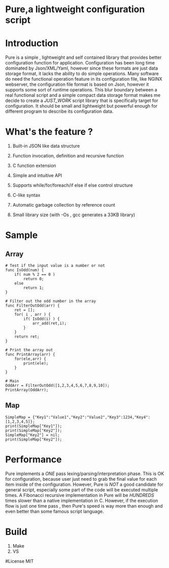 Pure,a lightweight configuration script
==================================
# Introduction
Pure is a simple , lightweight and self contained library that provides better configuration function for application.
Configuration has been long time dominated by Json/XML/Yaml, however since these formats are just data storage format,
it lacks the ability to do simple operations. Many software do need the functional operation feature in its configuration
file, like NGINX webserver, the configuration file format is based on Json, however it supports some sort of runtime operations.
This blur boundary between a real functional script and a simple compact data storage format makes me decide to create a 
_JUST_WORK_ script library that is specifically target for configuration. It should be small and lightweight but powerful enough 
for different program to describe its configuration data.

# What's the feature ?
1) Built-in JSON like data structure

2) Function invocation, definition and recursive function

3) C function extension

4) Simple and intuitive API

5) Supports while/for/foreach/if else if else control structure

6) C-like syntax 

7) Automatic garbage collection by reference count

8) Small library size (with -Os , gcc generates a 33KB library)


# Sample

## Array
```
# Test if the input value is a number or not
func IsOdd(num) {
	if( num % 2 == 0 ) 
		return 0;
	else
		return 1;
}

# Filter out the odd number in the array
func FilterOutOdd(arr) {
	ret = [];
	for( i , arr ) {
		if( IsOdd(i) ) {
			arr_add(ret,i);
		}
	}
	return ret;
}

# Print the array out
func PrintArray(arr) {
	for(ele,arr) {
		print(ele);
	}
}

# Main
OddArr = FilterOutOdd([1,2,3,4,5,6,7,8,9,10]);
PrintArray(OddArr);
```
## Map
```
SimpleMap = {"Key1":"Value1","Key2":"Value2","Key3":1234,"Key4":[1,2,3,4,5]};
print(SimpleMap["Key1"]);
print(SimpleMap["Key2"]);
SimpleMap["Key2"] = nil;
print(SimpleMap["Key2"]);
```

# Performance
Pure implements a _ONE_ pass lexing/parsing/interpretation phase. This is OK for configuration, because user just 
need to grab the final value for each item inside of the configuration. However, Pure is _NOT_ a good candidate for general 
script, especially some part of the code will be executed multiple times. A Fibonacci recursive implementation in Pure will be
_HUNDREDS_ times slower than a native implementation in C. However, if the execution flow is just one time pass , then Pure's speed
is way more than enough and even better than some famous script language.

# Build
1. Make
2. VS

#License
MIT


